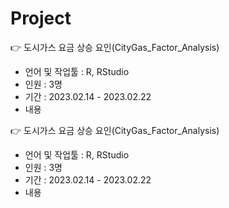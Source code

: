 # Project

👉 도시가스 요금 상승 요인(CityGas_Factor_Analysis)</br>
- 언어 및 작업툴 : R, RStudio</br>
- 인원 : 3명</br>
- 기간 : 2023.02.14 - 2023.02.22</br>
- 내용

👉 도시가스 요금 상승 요인(CityGas_Factor_Analysis)
- 언어 및 작업툴 : R, RStudio
- 인원 : 3명
- 기간 : 2023.02.14 - 2023.02.22
- 내용